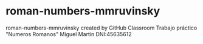 # roman-numbers-mmruvinsky
roman-numbers-mmruvinsky created by GitHub Classroom
Trabajo práctico "Numeros Romanos"
Miguel Martín DNI:45635612
